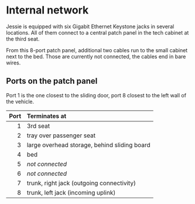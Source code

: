 # Internal network

Jessie is equipped with six Gigabit Ethernet Keystone jacks in several locations. 
All of them connect to a central patch panel in the tech cabinet at the third seat.

From this 8-port patch panel, additional two cables run to the small cabinet next to the bed. 
Those are currently not connected, the cables end in bare wires.

## Ports on the patch panel

Port 1 is the one closest to the sliding door, port 8 closest to the left wall of the vehicle.

| Port | Terminates at                                |
| ---: | :------------------------------------------- |
|    1 | 3rd seat                                     |
|    2 | tray over passenger seat                     |
|    3 | large overhead storage, behind sliding board |
|    4 | bed                                          |
|    5 | *not connected*                              |
|    6 | *not connected*                              |
|    7 | trunk, right jack (outgoing connectivity)    |
|    8 | trunk, left jack (incoming uplink)           |
